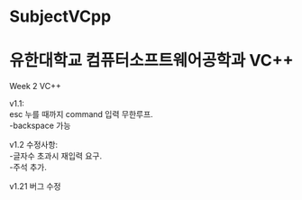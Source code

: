 # SubjectVCpp
유한대학교 컴퓨터소프트웨어공학과 VC++
=======
Week 2 VC++

v1.1:  
esc 누를 때까지 command 입력 무한루프.  
-backspace 가능  

v1.2 수정사항:  
-글자수 초과시 재입력 요구.  
-주석 추가.

v1.21 버그 수정
